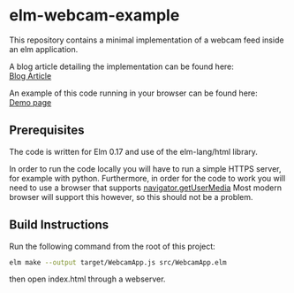 elm-webcam-example
==================
This repository contains a minimal implementation of a webcam feed inside an 
elm application.  

A blog article detailing the implementation can be found here:  
[Blog Article]()

An example of this code running in your browser can be found here:  
[Demo page]()

Prerequisites
-------------
The code is written for Elm 0.17 and use of the elm-lang/html library.

In order to run the code locally you will have to run a simple HTTPS server,
for example with python. 
Furthermore, in order for the code to work you will need to use a browser that
supports [navigator.getUserMedia](https://developer.mozilla.org/en-US/docs/Web/API/Navigator/getUserMedia)
Most modern browser will support this however, so this should not be a problem.

Build Instructions
------------------
Run the following command from the root of this project:

```bash
elm make --output target/WebcamApp.js src/WebcamApp.elm
```

then open index.html through a webserver.
